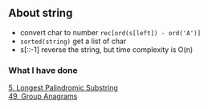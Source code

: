 ## About string
* convert char to number `rec[ord(s[left]) - ord('A')]`
* `sorted(string)` get a list of char
* s[::-1] reverse the string, but time complexity is O(n)

### What I have done
[5. Longest Palindromic Substring](https://leetcode.com/problems/longest-palindromic-substring/description/)  
[49. Group Anagrams](https://leetcode.com/problems/group-anagrams/)